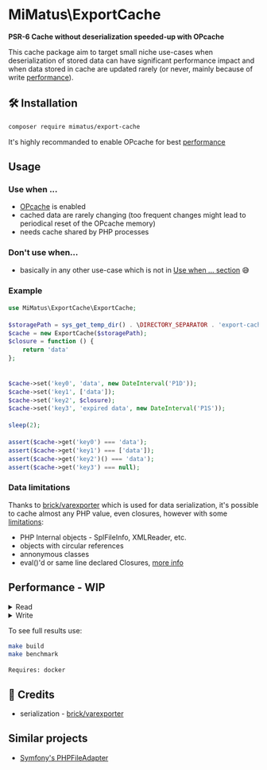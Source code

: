 # MiMatus\ExportCache
**PSR-6 Cache without deserialization speeded-up with OPcache**

This cache package aim to target small niche use-cases when deserialization of stored data can have significant performance impact and when data stored in cache are updated rarely (or never, mainly because of write [performance](#performance)).


## 🛠 Installation
```bash
composer require mimatus/export-cache
```
It's highly recommanded to enable OPcache for best [performance](#performance)

## Usage
### Use when ...
- [OPcache](https://www.php.net/manual/en/book.OPcache.php) is enabled
- cached data are rarely changing (too frequent changes might lead to periodical reset of the OPcache memory)
- needs cache shared by PHP processes

### Don't use when...
- basically in any other use-case which is not in [Use when ... section](#use-when) 😅


### Example

```php
use MiMatus\ExportCache\ExportCache;

$storagePath = sys_get_temp_dir() . \DIRECTORY_SEPARATOR . 'export-cache';
$cache = new ExportCache($storagePath);
$closure = function () {
    return 'data'
};


$cache->set('key0', 'data', new DateInterval('P1D'));
$cache->set('key1', ['data']);
$cache->set('key2', $closure);
$cache->set('key3', 'expired data', new DateInterval('P1S'));

sleep(2);

assert($cache->get('key0') === 'data');
assert($cache->get('key1') === ['data']);
assert($cache->get('key2')() === 'data');
assert($cache->get('key3') === null);

```

### Data limitations
Thanks to [brick/varexporter](https://github.com/brick/varexporter) which is used for data serialization, it's possible to cache almost any PHP value, even closures, however with some [limitations](https://github.com/brick/varexporter#limitations):  
- PHP Internal objects - SplFileInfo, XMLReader, etc.
- objects with circular references
- annonymous classes
- eval()'d or same line declared Closures, [more info](https://github.com/brick/varexporter#caveats)

## Performance - WIP 

<details><summary>Read</summary>
    <img src="bench-read.png" />
</details>
<details><summary>Write</summary>
    <img src="bench-write.png" />
</details>  

To see full results use:  
```bash
make build
make benchmark
```
`Requires: docker`

## 💌 Credits
- serialization - [brick/varexporter](https://github.com/brick/varexporter)

## Similar projects
- [Symfony's PHPFileAdapter](https://github.com/symfony/cache/blob/6.3/Adapter/PhpFilesAdapter.php)
